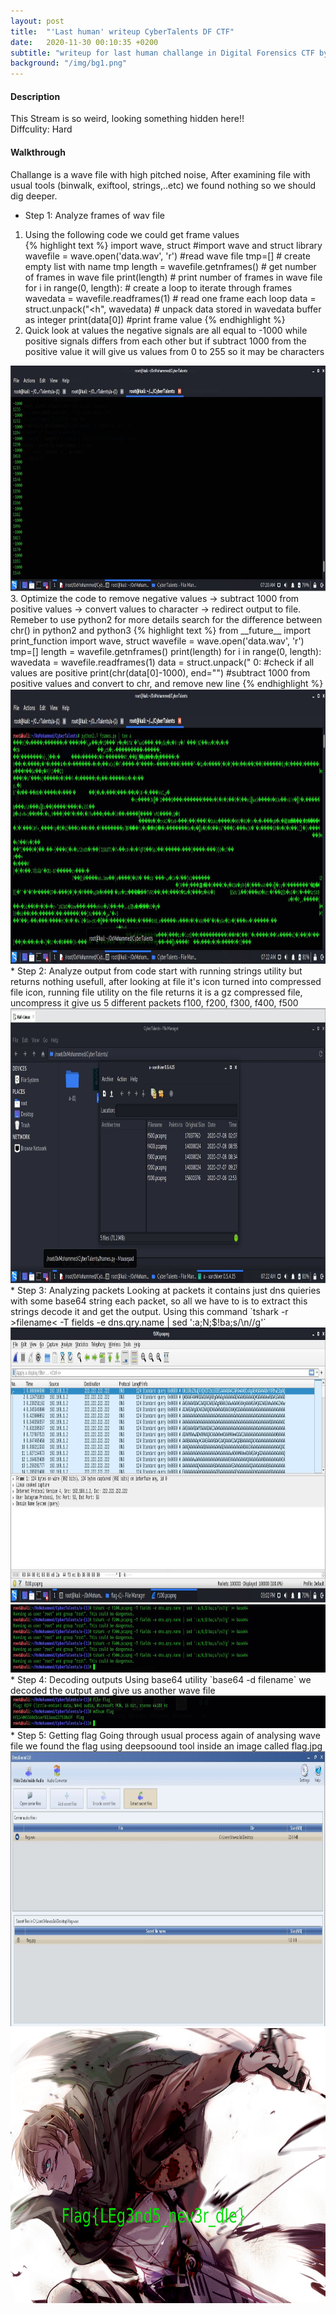 ```yaml
---
layout: post
title:  "'Last human' writeup CyberTalents DF CTF"
date:   2020-11-30 00:10:35 +0200
subtitle: "writeup for last human challange in Digital Forensics CTF by CyberTalents"
background: "/img/bg1.png"
---
```


#### Description
This Stream is so weird, looking something hidden here!!   
Diffculity: Hard
#### Walkthrough
Challange is a wave file with high pitched noise, After examining file with usual tools (binwalk, exiftool, strings,..etc) we found nothing so we should dig deeper.
* Step 1: Analyze frames of wav file   
1. Using the following code we could get frame values    
               {% highlight text %}
               import wave, struct #import wave and struct library
               wavefile = wave.open('data.wav', 'r') #read wave file
               tmp=[] # create empty list with name tmp
               length = wavefile.getnframes() # get number of frames in wave file
               print(length)  # print number of frames in wave file
               for i in range(0, length): # create a loop to iterate through frames
                  wavedata = wavefile.readframes(1) # read one frame each loop
                  data = struct.unpack("<h", wavedata) # unpack data stored in wavedata buffer as integer
                  print(data[0]) #print frame value
                  {% endhighlight %}
2. Quick look at values the negative signals are all equal to -1000 while positive signals differs from each other but if subtract 1000 from the positive value it will give us values from 0 to 255 so it may be characters
 <img src="/img/frames%20values.jpg" alt="frames-values" width="800" height="361">
3. Optimize the code to remove negative values -> subtract 1000 from positive values -> convert values to character -> redirect output to file. Remeber to use python2 for more details search for the difference between chr() in python2 and python3
               {% highlight text %}
               from __future__ import print_function
               import wave, struct
               wavefile = wave.open('data.wav', 'r')
               tmp=[]
               length = wavefile.getnframes()
               print(length)
               for i in range(0, length):
                  wavedata = wavefile.readframes(1)
                  data = struct.unpack("<h", wavedata)
                  if data[0] > 0: #check if all values are positive
                     print(chr(data[0]-1000), end="") #subtract 1000 from positive values and convert to chr, and remove new line
               {% endhighlight %}
<img src="/img/getting%20gz.jpg" alt="Getting-gz" width="800" height="440">
* Step 2: Analyze output from code   
start with running strings utility but returns nothing usefull, after looking at file it's icon turned into compressed file icon, running file utility on the file returns it is a gz compressed file, uncompress it give us 5 different packets f100, f200, f300, f400, f500
<img src="/img/gz%20content.jpg" alt="Snow-Cracker Usage" width="800" height="440">
* Step 3: Analyzing packets   
Looking at packets it contains just dns quieries with some base64 string each packet, so all we have to is to extract this strings decode it and get the output.
Using this command `tshark -r >filename< -T fields -e dns.qry.name | sed ':a;N;$!ba;s/\n//g'`
 <img src="/img/wireshark.JPG" alt="wireshark" width="800" height="440">
 <img src="/img/extracting%20base64.JPG" alt="Extracting-base64" width="800" height="109">
* Step 4: Decoding outputs   
Using base64 utility `base64 -d filename` we decoded the output and give us another wave file
 <img src="/img/md5sum.JPG" alt="md5sum" width="800" height="52">
* Step 5: Getting flag   
Going through usual process again of analysing wave file we found the flag using deepsoound tool inside an image called flag.jpg
 <img src="/img/deepsound.jpg" alt="deepsound" width="800" height="440">
 <img src="/img/flag.jpg" alt="flag" width="800" height="440">
